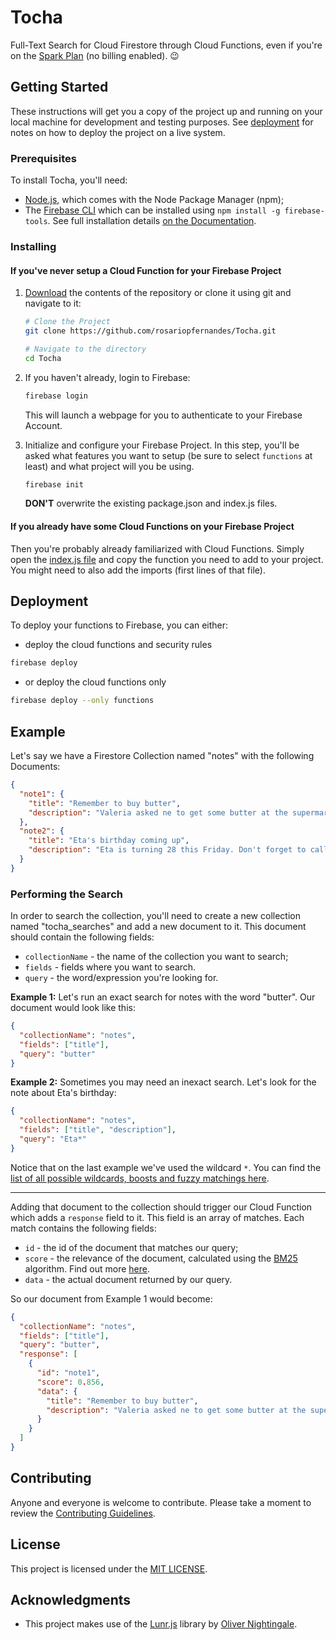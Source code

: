 # Tocha
Full-Text Search for Cloud Firestore through Cloud Functions, even if you're on the
 [Spark Plan](https://firebase.google.com/pricing/) (no billing enabled). 😉

## Getting Started

These instructions will get you a copy of the project up and running on your local machine for development and testing
 purposes. See [deployment](#deployment) for notes on how to deploy the project on a live system.

### Prerequisites

To install Tocha, you'll need:
- [Node.js](https://nodejs.org/en/download/), which comes with the Node Package Manager (npm);
- The [Firebase CLI](https://github.com/firebase/firebase-tools) which can be installed using
 `npm install -g firebase-tools`. See full installation details
 [on the Documentation](https://firebase.google.com/docs/cli/).

### Installing

#### If you've never setup a Cloud Function for your Firebase Project

1. [Download](https://github.com/rosariopfernandes/Tocha/archive/master.zip) the contents of the repository or clone it
 using git and navigate to it:
   ```bash
   # Clone the Project
   git clone https://github.com/rosariopfernandes/Tocha.git
   
   # Navigate to the directory
   cd Tocha
   
   ```

2. If you haven't already, login to Firebase:
   ```bash
   firebase login
   ```
   This will launch a webpage for you to authenticate to your Firebase Account.
    
3. Initialize and configure your Firebase Project. In this step, you'll be asked what features you want to setup
 (be sure to select `functions` at least) and what project will you be using.
   ```bash
   firebase init
   ```
   **DON'T** overwrite the existing package.json and index.js files.

#### If you already have some Cloud Functions on your Firebase Project
Then you're probably already familiarized with Cloud Functions. Simply open the [index.js file](functions/index.js)
 and copy the function you need to add to your project. You might need to also add the imports
 (first lines of that file).

## Deployment

To deploy your functions to Firebase, you can either:
- deploy the cloud functions and security rules
```bash
firebase deploy
```
- or deploy the cloud functions only
```bash
firebase deploy --only functions
```

## Example
Let's say we have a Firestore Collection named "notes" with the following Documents:
```json
{
  "note1": {
    "title": "Remember to buy butter",
    "description": "Valeria asked ne to get some butter at the supermarket on my way home."
  },
  "note2": {
    "title": "Eta's birthday coming up",
    "description": "Eta is turning 28 this Friday. Don't forget to call her wishing HBD."
  }
}
```

### Performing the Search
In order to search the collection, you'll need to create a new collection named "tocha_searches" and add a new document
 to it. This document should contain the following fields:
 - `collectionName` - the name of the collection you want to search;
 - `fields` - fields where you want to search.
 - `query` - the word/expression you're looking for.

**Example 1:** Let's run an exact search for notes with the word "butter". Our document would look like this:
```json
{
  "collectionName": "notes",
  "fields": ["title"],
  "query": "butter"
}
```

**Example 2:** Sometimes you may need an inexact search. Let's look for the note about Eta's birthday:
```json
{
  "collectionName": "notes",
  "fields": ["title", "description"],
  "query": "Eta*"
}
```

Notice that on the last example we've used the wildcard `*`. You can find the
 [list of all possible wildcards, boosts and fuzzy matchings here](https://lunrjs.com/guides/searching.html).

---

Adding that document to the collection should trigger our Cloud Function which adds a `response` field to it.
 This field is an array of matches. Each match contains the following fields:
 - `id` - the id of the document that matches our query;
 - `score` - the relevance of the document, calculated using the [BM25](https://en.wikipedia.org/wiki/Okapi_BM25)
 algorithm. Find out more [here](https://lunrjs.com/guides/searching.html#scoring).
 - `data` - the actual document returned by our query.
 
So our document from Example 1 would become:
```json
{
  "collectionName": "notes",
  "fields": ["title"],
  "query": "butter",
  "response": [
    {
      "id": "note1",
      "score": 0.856,
      "data": {
        "title": "Remember to buy butter",
        "description": "Valeria asked ne to get some butter at the supermarket on my way home."      
      }
    }
  ]
}
```

## Contributing

Anyone and everyone is welcome to contribute. Please take a moment to review the
 [Contributing Guidelines](CONTRIBUTING.md).

## License

This project is licensed under the [MIT LICENSE](LICENSE).

## Acknowledgments

- This project makes use of the [Lunr.js](https://github.com/olivernn/lunr.js) library by
 [Oliver Nightingale](https://github.com/olivernn).
